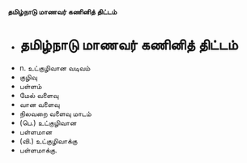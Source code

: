 **தமிழ்நாடு மாணவர் கணினித் திட்டம்**
- # தமிழ்நாடு மாணவர் கணினித் திட்டம்
- n. உட்குழிவான வடிவம்
- குழிவு
- பள்ளம்
- மேல் வளைவு
- வான வளைவு
- நிலவறை வளைவு மாடம்
- (பெ.) உட்குழிவான
- பள்ளமான
- (வி.) உட்குழிவாக்கு
- பள்ளமாக்கு.

